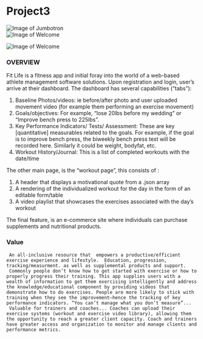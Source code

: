 # Project3

![Image of Jumbotron](FLJumbo)
<br>
![Image of Welcome](FLWelcome)

![Image of Welcome](FL6)

### OVERVIEW
Fit Life is a fitness app and initial foray into the world of a web-based athlete management software solutions. Upon registration and login, user’s arrive at their dashboard. The dashboard has several capabilities (“tabs”):
1.    Baseline Photos/videos: ie before/after photo and user uploaded movement video (for example them performing an exercise movement)
2.    Goals/objectives: For example, “lose 20lbs before my wedding” or “Improve bench press to 225lbs”.
3.    Key Performance Indicators/ Tests/ Assessment: These are key [quantitative] measurables related to the goals. For example, if the goal is to improve bench press, the biweekly bench press test will be recorded here. Similarly it could be weight, bodyfat, etc.
4.    Workout History/Journal: This is a list of completed workouts with the date/time

The other main page, is the “workout page”, this consists of :
1.    A header that displays a motivational quote from a .json array
2.    A rendering of the individualized workout for the day in the form of an editable form/table
3.    A video playlist that showcases the exercises associated with the day’s workout

The final feature, is an e-commerce site where individuals can purchase supplements and nutritional products.

### Value 
     An all-inclusive resource that  empowers a productive/efficient exercise experience and lifestyle.  Education, progression, tracking/measurment. as well as supplemental products and support.
     Commonly people don’t know how to get started with exercise or how to properly progress their training. This app supplies users with a wealth of information to get them exercising intelligently and address the knowledge/educational component by providing videos that demonstrate how to do exercises. People are more likely to stick with training when they see the improvement—hence the tracking of key performance indicators. “You can’t manage what you don’t measure”...
     Valuable for trainers and coaches... Coaches can upload their exercise systems (workout and exercise video library), allowing them the opportunity to reach a greater client capacity. Coach and trainers have greater access and organization to monitor and manage clients and performance metrics.





